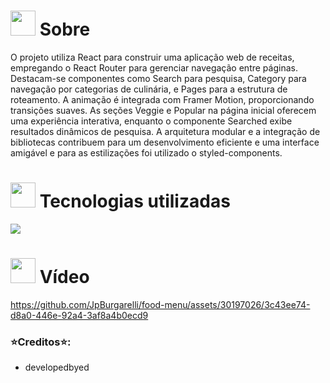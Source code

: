 # <img height="40" src="https://user-images.githubusercontent.com/84249945/219458363-0df46081-95bd-4878-a828-541457541cbd.png"/> Sobre


O projeto utiliza React para construir uma aplicação web de receitas, empregando o React Router para gerenciar navegação entre páginas. Destacam-se componentes como Search para pesquisa, Category para navegação por categorias de culinária, e Pages para a estrutura de roteamento. A animação é integrada com Framer Motion, proporcionando transições suaves. As seções Veggie e Popular na página inicial oferecem uma experiência interativa, enquanto o componente Searched exibe resultados dinâmicos de pesquisa. A arquitetura modular e a integração de bibliotecas contribuem para um desenvolvimento eficiente e uma interface amigável e para as estilizações foi utilizado o styled-components.



# <img height="40" src="https://user-images.githubusercontent.com/84249945/219471565-77dd520e-41ee-41f8-8fb9-0e259535a867.png"/> Tecnologias utilizadas
<p>
  <a href="https://skillicons.dev">
    <img src="https://skillicons.dev/icons?i=html,css,js,react" />
  </a>
</p>



# <img height="40" src="https://user-images.githubusercontent.com/84249945/219472556-367952b0-d430-495e-87b9-3f4611bdab21.png" /> Vídeo


https://github.com/JpBurgarelli/food-menu/assets/30197026/3c43ee74-d8a0-446e-92a4-3af8a4b0ecd9



### ⭐Creditos⭐:
* developedbyed
